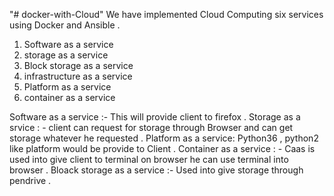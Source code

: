 "# docker-with-Cloud" We have implemented Cloud Computing six services using Docker and Ansible . 

1) Software as a service
2) storage as a service
3) Block storage as a service
4) infrastructure as a service
5) Platform as a service
6) container as a service

Software as a service :- This will provide client to firefox . 
Storage as a srvice : - client can request for storage through Browser and can get storage whatever he requested .
Platform as a service: Python36 , python2 like platform would be provide to Client .
Container as a service : - Caas is used into give client to terminal on  browser he can use terminal into browser . 
Bloack storage as a service :-  Used into give storage through pendrive .  
